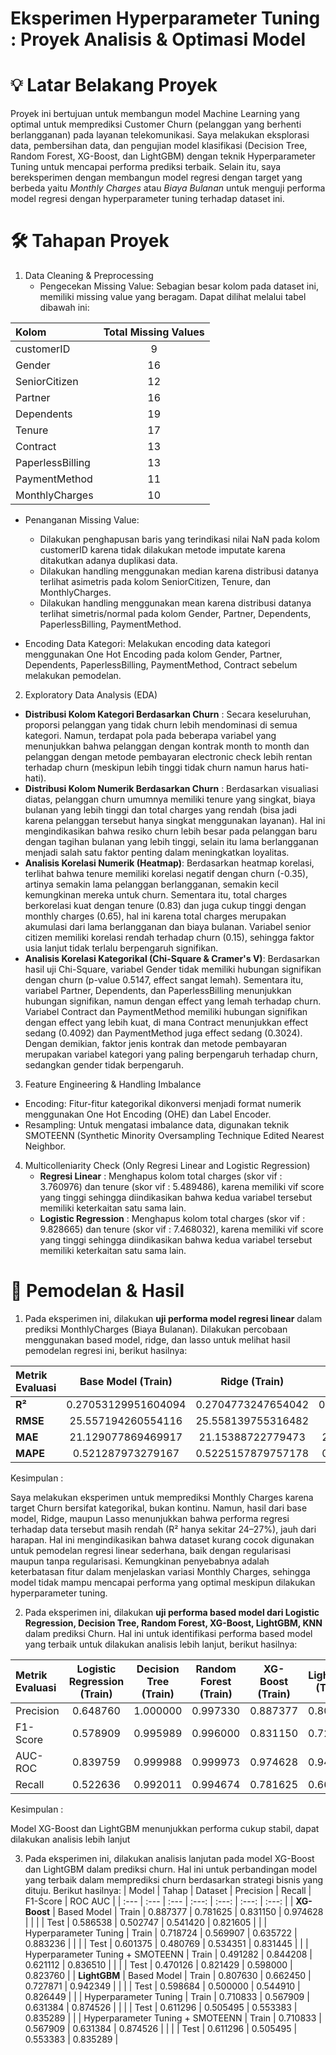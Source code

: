 # Eksperimen Hyperparameter Tuning : Proyek Analisis & Optimasi Model

# 💡 Latar Belakang Proyek
Proyek ini bertujuan untuk membangun model Machine Learning yang optimal untuk memprediksi Customer Churn (pelanggan yang berhenti berlangganan) pada layanan telekomunikasi. Saya melakukan eksplorasi data, pembersihan data, dan pengujian model klasifikasi (Decision Tree, Random Forest, XG-Boost, dan LightGBM) dengan teknik Hyperparameter Tuning untuk mencapai performa prediksi terbaik. Selain itu, saya bereksperimen dengan membangun model regresi dengan target yang berbeda yaitu *Monthly Charges* atau *Biaya Bulanan* untuk menguji performa model regresi dengan hyperparameter tuning terhadap dataset ini. 

# 🛠️ Tahapan Proyek
1. Data Cleaning & Preprocessing
   - Pengecekan Missing Value: Sebagian besar kolom pada dataset ini, memiliki missing value yang beragam. Dapat dilihat melalui tabel dibawah ini:

| Kolom | Total Missing Values | 
| :--- | :---: | 
| customerID | 9 |
| Gender | 16 | 
| SeniorCitizen | 12 | 
| Partner | 16 |
| Dependents | 19 | 
| Tenure | 17 |
| Contract | 13 |
| PaperlessBilling | 13 |
| PaymentMethod | 11 |
| MonthlyCharges | 10 |

  - Penanganan Missing Value:
      - Dilakukan penghapusan baris yang terindikasi nilai NaN pada kolom customerID karena tidak dilakukan metode imputate karena ditakutkan adanya duplikasi data.
      - Dilakukan handling menggunakan median karena distribusi datanya terlihat asimetris pada kolom SeniorCitizen, Tenure, dan MonthlyCharges.
      - Dilakukan handling menggunakan mean karena distribusi datanya terlihat simetris/normal pada kolom Gender, Partner, Dependents, PaperlessBilling, PaymentMethod.

  - Encoding Data Kategori: Melakukan encoding data kategori menggunakan One Hot Encoding pada kolom Gender, Partner, Dependents, PaperlessBilling, PaymentMethod, Contract sebelum melakukan pemodelan.  

2. Exploratory Data Analysis (EDA)

  - **Distribusi Kolom Kategori Berdasarkan Churn** : Secara keseluruhan, proporsi pelanggan yang tidak churn lebih mendominasi di semua kategori. Namun, terdapat pola pada beberapa variabel yang menunjukkan bahwa pelanggan dengan kontrak month to month dan pelanggan dengan metode pembayaran electronic check lebih rentan terhadap churn (meskipun lebih tinggi tidak churn namun harus hati-hati).
  - **Distribusi Kolom Numerik Berdasarkan Churn** : Berdasarkan visualiasi diatas, pelanggan churn umumnya memiliki tenure yang singkat, biaya bulanan yang lebih tinggi dan total charges yang rendah (bisa jadi karena pelanggan tersebut hanya singkat menggunakan layanan). Hal ini mengindikasikan bahwa resiko churn lebih besar pada pelanggan baru dengan tagihan bulanan yang lebih tinggi, selain itu lama berlangganan menjadi salah satu faktor penting dalam meningkatkan loyalitas.
  - **Analisis Korelasi Numerik (Heatmap)**: Berdasarkan heatmap korelasi, terlihat bahwa tenure memiliki korelasi negatif dengan churn (-0.35), artinya semakin lama pelanggan berlangganan, semakin kecil kemungkinan mereka untuk churn. Sementara itu, total charges berkorelasi kuat dengan tenure (0.83) dan juga cukup tinggi dengan monthly charges (0.65), hal ini karena total charges merupakan akumulasi dari lama berlangganan dan biaya bulanan. Variabel senior citizen memiliki korelasi rendah terhadap churn (0.15), sehingga faktor usia lanjut tidak terlalu berpengaruh signifikan.
  - **Analisis Korelasi Kategorikal (Chi-Square & Cramer's V)**: Berdasarkan hasil uji Chi-Square, variabel Gender tidak memiliki hubungan signifikan dengan churn (p-value 0.5147, effect sangat lemah). Sementara itu, variabel Partner, Dependents, dan PaperlessBilling menunjukkan hubungan signifikan, namun dengan effect yang lemah terhadap churn. Variabel Contract dan PaymentMethod memiliki hubungan signifikan dengan effect yang lebih kuat, di mana Contract menunjukkan effect sedang (0.4092) dan PaymentMethod juga effect sedang (0.3024). Dengan demikian, faktor jenis kontrak dan metode pembayaran merupakan variabel kategori yang paling berpengaruh terhadap churn, sedangkan gender tidak berpengaruh.

3. Feature Engineering & Handling Imbalance
  - Encoding: Fitur-fitur kategorikal dikonversi menjadi format numerik menggunakan One Hot Encoding (OHE) dan Label Encoder.
  - Resampling: Untuk mengatasi imbalance data, digunakan teknik SMOTEENN (Synthetic Minority Oversampling Technique Edited Nearest Neighbor.

4. Multicolleniarity Check (Only Regresi Linear and Logistic Regression)
   - **Regresi Linear** : Menghapus kolom total charges (skor vif : 3.760976) dan tenure (skor vif : 5.489486), karena memiliki vif score yang tinggi sehingga diindikasikan bahwa kedua variabel tersebut memiliki keterkaitan satu sama lain.
   - **Logistic Regression** : Menghapus kolom total charges (skor vif : 9.828665) dan tenure (skor vif : 7.468032), karena memiliki vif score yang tinggi sehingga diindikasikan bahwa kedua variabel tersebut memiliki keterkaitan satu sama lain.

# 🤖 Pemodelan & Hasil

1. Pada eksperimen ini, dilakukan **uji performa model regresi linear** dalam prediksi MonthlyCharges (Biaya Bulanan). Dilakukan percobaan menggunakan based model, ridge, dan lasso untuk melihat hasil pemodelan regresi ini, berikut hasilnya:
   
| Metrik Evaluasi | Base Model (Train) | Ridge (Train) | Lasso (Train) | Base Model (Test) | Ridge (Test) | Lasso (Test) |
| :--- | :---: | :---: | :---: | :---: | :---: | :---: |
| **R²** | 0.27053129951604094 | 0.2704773247654042 | 0.27052313438345177 | 0.24407825420749474 | 0.24439249997095924 | 0.24419914192242553 |
| **RMSE** | 25.557194260554116 | 25.558139755316482 | 25.55733729430982 | 26.56407538210124 | 26.55855330529206 | 26.561951221242214 |
| **MAE** | 21.129077869469917 | 21.15388722779473 | 21.134724992201612 | 22.144893962256386 | 22.167627517731685 | 22.14880327329652 |
| **MAPE** | 0.521287973279167 | 0.5225157879757178 | 0.5215399891983812 | 0.5731654844239584 | 0.5742438572564526 | 0.57336602737061 |

Kesimpulan : 

Saya melakukan eksperimen untuk memprediksi Monthly Charges karena target Churn bersifat kategorikal, bukan kontinu. Namun, hasil dari base model, Ridge, maupun Lasso menunjukkan bahwa performa regresi terhadap data tersebut masih rendah (R² hanya sekitar 24–27%), jauh dari harapan. Hal ini mengindikasikan bahwa dataset kurang cocok digunakan untuk pemodelan regresi linear sederhana, baik dengan regularisasi maupun tanpa regularisasi. Kemungkinan penyebabnya adalah keterbatasan fitur dalam menjelaskan variasi Monthly Charges, sehingga model tidak mampu mencapai performa yang optimal meskipun dilakukan hyperparameter tuning.

2. Pada eksperimen ini, dilakukan **uji performa based model dari Logistic Regression, Decision Tree, Random Forest, XG-Boost, LightGBM, KNN** dalam prediksi Churn. Hal ini untuk identifikasi performa based model yang terbaik untuk dilakukan analisis lebih lanjut, berikut hasilnya:
   
| Metrik Evaluasi | Logistic Regression (Train) | Decision Tree (Train) | Random Forest (Train) | XG-Boost (Train) | LightGBM (Train) | KNN (Train) | Logistic Regression (Test) | Decision Tree (Test) | Random Forest (Test) | XG-Boost (Test) | LightGBM (Test) | KNN (Test) |
| :--- | :---: | :---: | :---: | :---: | :---: | :---: | :---: | :---: | :---: | :---: | :---: | :---: |
| Precision | 0.648760 | 1.000000 | 0.997330 | 0.887377 | 0.807630 | 0.723590 | 0.583916 | 0.460759 | 0.560976 | 0.586538 | 0.598684 | 0.526144 |
| F1-Score | 0.578909 | 0.995989 | 0.996000 | 0.831150 | 0.727871 | 0.659906 | 0.513846 | 0.479578 | 0.494624 | 0.541420 | 0.544910 | 0.480597 |
| AUC-ROC | 0.839759 | 0.999988 | 0.999973 | 0.974628 | 0.942349 | 0.900474 | 0.823635 | 0.649405 | 0.803801 | 0.821605 | 0.826449 | 0.744090 |
| Recall | 0.522636 | 0.992011 | 0.994674 | 0.781625 | 0.662450 | 0.606525 | 0.458791 | 0.500000 | 0.442308 | 0.502747 | 0.500000 | 0.442308 |

Kesimpulan : 

Model XG-Boost dan LightGBM menunjukkan performa cukup stabil, dapat dilakukan analisis lebih lanjut

3. Pada eksperimen ini, dilakukan analisis lanjutan pada model XG-Boost dan LightGBM dalam prediksi churn. Hal ini untuk perbandingan model yang terbaik dalam memprediksi churn berdasarkan strategi bisnis yang dituju. Berikut hasilnya:
| Model | Tahap | Dataset | Precision | Recall | F1-Score | ROC AUC |
| :--- | :--- | :--- | :---: | :---: | :---: | :---: |
| **XG-Boost** | Based Model | Train | 0.887377 | 0.781625 | 0.831150 | 0.974628 |
|  |  | Test | 0.586538 | 0.502747 | 0.541420 | 0.821605 |
|  | Hyperparameter Tuning | Train | 0.718724 | 0.569907 | 0.635722 | 0.883236 |
|  |  | Test | 0.601375 | 0.480769 | 0.534351 | 0.831445 |
|  | Hyperparameter Tuning + SMOTEENN | Train | 0.491282 | 0.844208 | 0.621112 | 0.836510 |
|  |  | Test | 0.470126 | 0.821429 | 0.598000 | 0.823760 |
| **LightGBM** | Based Model | Train | 0.807630 | 0.662450 | 0.727871 | 0.942349 |
|  |  | Test | 0.598684 | 0.500000 | 0.544910 | 0.826449 |
|  | Hyperparameter Tuning | Train | 0.710833 | 0.567909 | 0.631384 | 0.874526 |
|  |  | Test | 0.611296 | 0.505495 | 0.553383 | 0.835289 |
|  | Hyperparameter Tuning + SMOTEENN | Train | 0.710833 | 0.567909 | 0.631384 | 0.874526 |
|  |  | Test | 0.611296 | 0.505495 | 0.553383 | 0.835289 |

